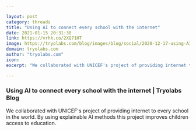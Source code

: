 ```yaml
---

layout: post
category: threads
title: "Using AI to connect every school with the internet"
date: 2021-01-15 20:31:38
link: https://vrhk.co/2XQ71HT
image: https://tryolabs.com/blog/images/blog/social/2020-12-17-using-AI-to-connect-schools-with-internet.fd0a5d0e.png
domain: tryolabs.com
author: "tryolabs.com"
icon: 
excerpt: "We collaborated with UNICEF's project of providing internet to every school in the world. By using explainable AI methods this project improves children access to education."

---
```


### Using AI to connect every school with the internet | Tryolabs Blog

We collaborated with UNICEF's project of providing internet to every school in the world. By using explainable AI methods this project improves children access to education.